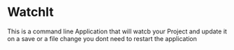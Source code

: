 # WatchIt

This is a command line Application that will watcb your Project and update it on a save or a file change you dont need to restart the application
